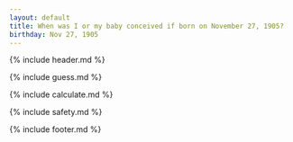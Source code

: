 ```yaml
---
layout: default
title: When was I or my baby conceived if born on November 27, 1905?
birthday: Nov 27, 1905
---
```


{% include header.md %}

{% include guess.md %}

{% include calculate.md %}

{% include safety.md %}

{% include footer.md %}



